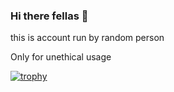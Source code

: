 


### Hi there fellas 👋


this is account run by random person

Only for unethical usage 

[![trophy](https://github-profile-trophy.vercel.app/?username=yam2-1111&margin-h=10&margin-w=30&theme=darkhub&rank=S,A,B,C,AAA)](https://github.com/ryo-ma/github-profile-trophy)
 

